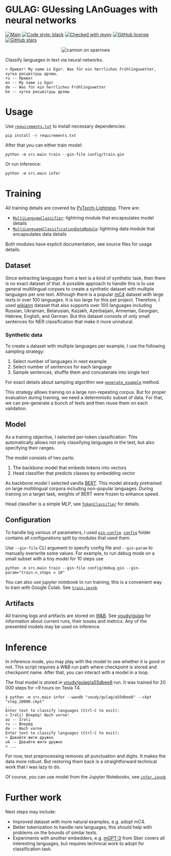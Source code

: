 # GULAG: GUessing LAnGuages with neural networks

[![Main](https://github.com/SpirinEgor/gulag/actions/workflows/main.yaml/badge.svg)](https://github.com/SpirinEgor/gulag/actions/workflows/main.yaml)
[![Code style: black](https://img.shields.io/badge/code%20style-black-000000.svg)](https://github.com/psf/black)
[![Checked with mypy](http://www.mypy-lang.org/static/mypy_badge.svg)](http://mypy-lang.org/)
[![GitHub license](https://img.shields.io/github/license/SpirinEgor/gulag)](https://github.com/SpirinEgor/gulag/blob/master/LICENSE)
[![GitHub stars](https://img.shields.io/github/stars/SpirinEgor/gulag?style=social)](https://github.com/SpirinEgor/gulag/stargazers)

<p align="center">
  <img src="https://i.ibb.co/Y81PByz/htmlconvd-JIAk6-X31x1.jpg" alt="cannon on sparrows"/>
</p>

Classify languages in text via neural networks.

```
> Привет! My name is Egor. Was für ein herrliches Frühlingswetter, хутка расцвітуць дрэвы.
ru -- Привет
en -- My name is Egor
de -- Was für ein herrliches Frühlingswetter
be -- хутка расцвітуць дрэвы
```

# Usage

Use [`requirements.txt`](./requirements.txt) to install necessary dependencies:
```shell
pip install -r requirements.txt
```

After that you can either train model:
```shell
python -m src.main train --gin-file config/train.gin
```
Or run inference:
```shell
python -m src.main infer
```

# Training

All training details are covered by [PyTorch-Lightning](https://pytorch-lightning.readthedocs.io/en/stable/).
There are:
- [`MultiLangugeClassifier`](./src/model/multilanguage_classifier.py): lightning module that encapsulates model details
- [`MultiLanguageClassificationDataModule`](./src/data/data_module.py): lightning data module that encapsulates data details

Both modules have explicit documentation, see source files for usage details.

## Dataset

Since extracting languages from a text is a kind of synthetic task, then there is no exact dataset of that.
A possible approach to handle this is to use general multilingual corpses to create a synthetic dataset with multiple languages per one text.
Although there is a popular [mC4](https://huggingface.co/datasets/mc4) dataset with large texts in over 100 languages.
It is too large for this pet project.
Therefore, I used [wikiann](https://huggingface.co/datasets/wikiann) dataset that also supports over 100 languages including
Russian, Ukrainian, Belarusian, Kazakh, Azerbaijani, Armenian, Georgian, Hebrew, English, and German.
But this dataset consists of only small sentences for NER classification that make it more unnatural.

### Synthetic data

To create a dataset with multiple languages per example, I use the following sampling strategy:
1. Select number of languages in next example
2. Select number of sentences for each language
3. Sample sentences, shuffle them and concatenate into single text

For exact details about sampling algorithm see [`generate_example`](./src/data/dataset.py) method.

This strategy allows training on a large non-repeating corpus.
But for proper evaluation during training, we need a deterministic subset of data.
For that, we can pre-generate a bunch of texts and then reuse them on each validation.

## Model

As a training objective, I selected per-token classification.
This automatically allows not only classifying languages in the text, but also specifying their ranges.

The model consists of two parts:
1. The backbone model that embeds tokens into vectors
2. Head classifier that predicts classes by embedding vector

As backbone model I selected vanilla [BERT](https://huggingface.co/bert-base-multilingual-cased).
This model already pretrained on large multilingual corpora including non-popular languages.
During training on a target task, weights of BERT were frozen to enhance speed.

Head classifier is a simple MLP, see [`TokenClassifier`](./src/model/token_classifier.py) for details.

## Configuration

To handle big various of parameters, I used [`gin-config`](https://github.com/google/gin-config/).
[`config`](./config) folder contains all configurations split by modules that used them.

Use `--gin-file` CLI argument to specify config file and `--gin-param` to manually overwrite some values.
For example, to run debug mode on a small subset with a tiny model for 10 steps use
```shell
python -m src.main train --gin-file config/debug.gin --gin-param="train.n_steps = 10"
```

You can also use jupyter notebook to run training, this is a convenient way to train with Google Colab.
See [`train.ipynb`](./notebooks/train.ipynb).

## Artifacts

All training logs and artifacts are stored on [W&B](https://wandb.ai/).
See [voudy/gulag](https://wandb.ai/voudy/gulag?workspace=user-voudy) for information about current runs, their losses and metrics.
Any of the presented models may be used on inference.

# Inference

In inference mode, you may play with the model to see whether it is good or not.
This script requires a W&B run path where checkpoint is stored and checkpoint name.
After that, you can interact with a model in a loop.

The final model is stored in [voudy/gulag/a55dbee8](https://wandb.ai/voudy/gulag/runs/a55dbee8?workspace=user-voudy) run.
It was trained for 20 000 steps for ~9 hours on Tesla T4.

```shell
$ python -m src.main infer --wandb "voudy/gulag/a55dbee8" --ckpt "step_20000.ckpt"
...
Enter text to classify languages (Ctrl-C to exit):
> İrəli! Вперёд! Nach vorne!
az -- İrəli
ru -- Вперёд
de -- Nach vorne
Enter text to classify languages (Ctrl-C to exit):
> Давайте жити дружно
uk -- Давайте жити дружно
> ...
```

For now, text preprocessing removes all punctuation and digits.
It makes the data more robust.
But restoring them back is a straightforward technical work that I was lazy to do.

Of course, you can use model from the Jupyter Notebooks, see [`infer.ipynb`](./notebooks/infer.ipynb)

# Further work

Next steps may include:
- Improved dataset with more natural examples, e.g. adopt mC4.
- Better tokenization to handle rare languages, this should help with problems on the bounds of similar texts.
- Experiments with another embedders,
e.g. [mGPT-3](https://huggingface.co/sberbank-ai/mGPT) from Sber covers all interesting languages, but requires technical work to adopt for classification task.
